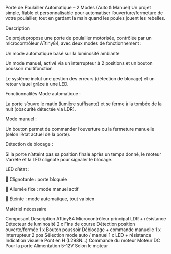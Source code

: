 Porte de Poulailler Automatique – 2 Modes (Auto & Manuel)
Un projet simple, fiable et personnalisable pour automatiser l’ouverture/fermeture de votre poulailler, tout en gardant la main quand les poules jouent les rebelles.

Description 

Ce projet propose une porte de poulailler motorisée, contrôlée par un microcontrôleur ATtiny84, avec deux modes de fonctionnement :

Un mode automatique basé sur la luminosité ambiante

Un mode manuel, activé via un interrupteur à 2 positions et un bouton poussoir multifonction

Le système inclut une gestion des erreurs (détection de blocage) et un retour visuel grâce à une LED.

Fonctionnalités
Mode automatique :

La porte s’ouvre le matin (lumière suffisante) et se ferme à la tombée de la nuit (obscurité détectée via LDR).

Mode manuel :

Un bouton permet de commander l’ouverture ou la fermeture manuelle (selon l’état actuel de la porte).

Détection de blocage :

Si la porte n’atteint pas sa position finale après un temps donné, le moteur s’arrête et la LED clignote pour signaler le blocage.

LED d’état :

🔴 Clignotante : porte bloquée

🔴 Allumée fixe : mode manuel actif

🔴 Éteinte : mode automatique, tout va bien

Matériel nécessaire

Composant	Description
ATtiny84	Microcontrôleur principal
LDR + résistance	Détecteur de luminosité
2 x Fins de course	Détection position ouverte/fermée
1 x Bouton poussoir	Déblocage + commande manuelle
1 x Interrupteur 2 pos	Sélection mode auto / manuel
1 x LED + résistance	Indication visuelle
Pont en H (L298N...)	Commande du moteur
Moteur DC	Pour la porte
Alimentation 5-12V	Selon le moteur

